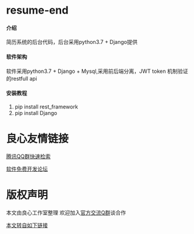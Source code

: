 # resume-end

#### 介绍
简历系统的后台代码，后台采用python3.7 + Django提供

#### 软件架构
软件采用python3.7 + Django + Mysql,采用前后端分离，JWT  token 机制验证的restfull api   


#### 安装教程

1.  pip install rest_framework
2.  pip install Django


 # 良心友情链接

[腾讯QQ群快速检索](http://u.720life.cn/s/8cf73f7c)

[软件免费开发论坛](http://u.720life.cn/s/bbb01dc0)

# 版权声明 

本文由良心工作室整理 欢迎加入[官方交流Q群](https://u.720life.cn/s/f2316816)谈合作

[本文转自如下链接](http://u.720life.cn/g/2e71d0f0a5c601172267ba20d3a43c6ee372fd714f38542fdae75a332e36b20730106e6100b2dddc96ac1c547fc983fb92ff8e3843930648308cc4961792bf06)